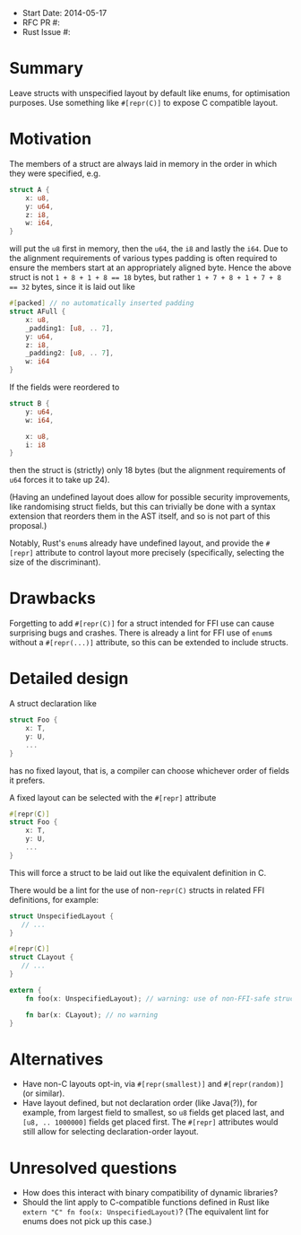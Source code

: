 - Start Date: 2014-05-17
- RFC PR #:
- Rust Issue #:

# Summary

Leave structs with unspecified layout by default like enums, for
optimisation purposes. Use something like `#[repr(C)]` to expose C
compatible layout.

# Motivation

The members of a struct are always laid in memory in the order in
which they were specified, e.g.

```rust
struct A {
    x: u8,
    y: u64,
    z: i8,
    w: i64,
}
```

will put the `u8` first in memory, then the `u64`, the `i8` and lastly
the `i64`. Due to the alignment requirements of various types padding
is often required to ensure the members start at an appropriately
aligned byte. Hence the above struct is not `1 + 8 + 1 + 8 == 18`
bytes, but rather `1 + 7 + 8 + 1 + 7 + 8 == 32` bytes, since it is
laid out like

```rust
#[packed] // no automatically inserted padding
struct AFull {
    x: u8,
    _padding1: [u8, .. 7],
    y: u64,
    z: i8,
    _padding2: [u8, .. 7],
    w: i64
}
```

If the fields were reordered to

```rust
struct B {
    y: u64,
    w: i64,

    x: u8,
    i: i8
}
```

then the struct is (strictly) only 18 bytes (but the alignment
requirements of `u64` forces it to take up 24).

(Having an undefined layout does allow for possible security
improvements, like randomising struct fields, but this can trivially
be done with a syntax extension that reorders them in the AST itself,
and so is not part of this proposal.)

Notably, Rust's `enum`s already have undefined layout, and provide the
`#[repr]` attribute to control layout more precisely (specifically,
selecting the size of the discriminant).

# Drawbacks

Forgetting to add `#[repr(C)]` for a struct intended for FFI use can
cause surprising bugs and crashes. There is already a lint for FFI use
of `enum`s without a `#[repr(...)]` attribute, so this can be extended
to include structs.

# Detailed design

A struct declaration like

```rust
struct Foo {
    x: T,
    y: U,
    ...
}
```

has no fixed layout, that is, a compiler can choose whichever order of
fields it prefers.

A fixed layout can be selected with the `#[repr]` attribute

```rust
#[repr(C)]
struct Foo {
    x: T,
    y: U,
    ...
}
```

This will force a struct to be laid out like the equivalent definition
in C.

There would be a lint for the use of non-`repr(C)` structs in related
FFI definitions, for example:

```rust
struct UnspecifiedLayout {
   // ...
}

#[repr(C)]
struct CLayout {
   // ...
}

extern {
    fn foo(x: UnspecifiedLayout); // warning: use of non-FFI-safe struct in extern declaration

    fn bar(x: CLayout); // no warning
}
```


# Alternatives

- Have non-C layouts opt-in, via `#[repr(smallest)]` and
  `#[repr(random)]` (or similar).
- Have layout defined, but not declaration order (like Java(?)), for
  example, from largest field to smallest, so `u8` fields get placed
  last, and `[u8, .. 1000000]` fields get placed first. The `#[repr]`
  attributes would still allow for selecting declaration-order layout.

# Unresolved questions

- How does this interact with binary compatibility of dynamic libraries?
- Should the lint apply to C-compatible functions defined in Rust like
  `extern "C" fn foo(x: UnspecifiedLayout)`? (The equivalent lint for
  enums does not pick up this case.)

